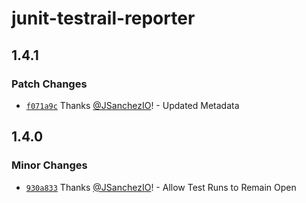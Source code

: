 # junit-testrail-reporter

## 1.4.1

### Patch Changes

- [`f071a9c`](https://github.com/JSanchezIO/JSanchezIO/commit/f071a9c3f15153916b55483f986c20e4fa2b4bb3)
  Thanks [@JSanchezIO](https://github.com/JSanchezIO)! - Updated Metadata

## 1.4.0

### Minor Changes

- [`930a833`](https://github.com/JSanchezIO/JSanchezIO/commit/930a83374d02124e6c65eff75589c6408dde8564)
  Thanks [@JSanchezIO](https://github.com/JSanchezIO)! - Allow Test Runs to Remain Open
